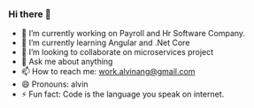 ### Hi there 👋

- 🔭 I’m currently working on Payroll and Hr Software Company. 
- 🌱 I’m currently learning Angular and .Net Core 
- 👯 I’m looking to collaborate on microservices project
- 💬 Ask me about anything
- 📫 How to reach me: work.alvinang@gmail.com
- 😄 Pronouns: alvin
- ⚡ Fun fact: Code is the language you speak on internet. 
